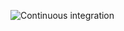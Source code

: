 ![Continuous integration](https://github.com/ivanschuetz/nibble-wasm/actions/workflows/actions.yml/badge.svg)
